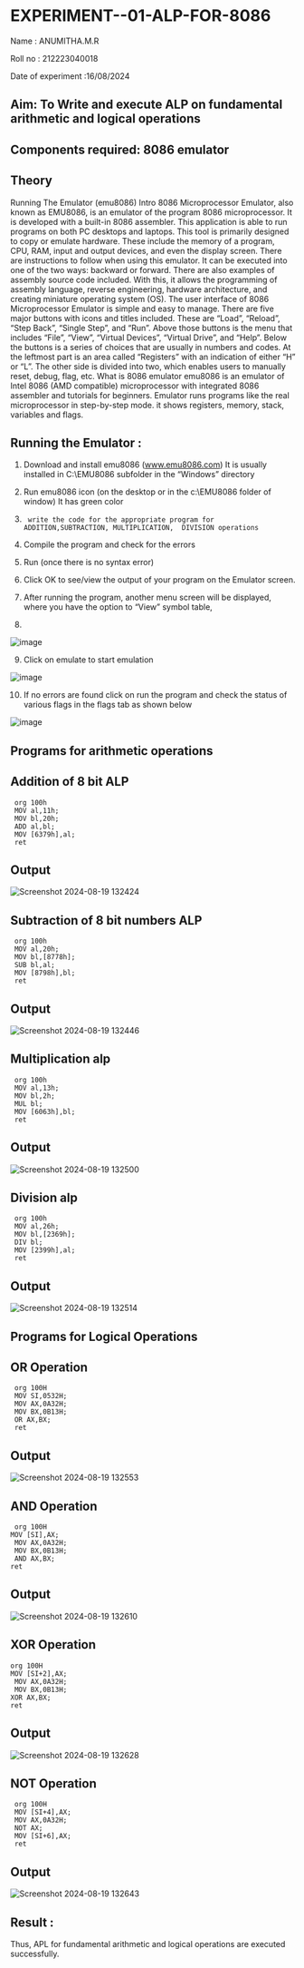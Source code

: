 # EXPERIMENT--01-ALP-FOR-8086
Name : ANUMITHA.M.R

Roll no : 212223040018

Date of experiment :16/08/2024





## Aim: To Write and execute ALP on fundamental arithmetic and logical operations
## Components required: 8086  emulator 
## Theory 
Running The Emulator (emu8086) Intro 8086 Microprocessor Emulator, also known as EMU8086, is an emulator of the program 8086 microprocessor. It is developed with a built-in 8086 assembler. This application is able to run programs on both PC desktops and laptops. This tool is primarily designed to copy or emulate hardware. These include the memory of a program, CPU, RAM, input and output devices, and even the display screen. There are instructions to follow when using this emulator. It can be executed into one of the two ways: backward or forward. There are also examples of assembly source code included. With this, it allows the programming of assembly language, reverse engineering, hardware architecture, and creating miniature operating system (OS). The user interface of 8086 Microprocessor Emulator is simple and easy to manage. There are five major buttons with icons and titles included. These are “Load”, “Reload”, “Step Back”, “Single Step”, and “Run”. Above those buttons is the menu that includes “File”, “View”, “Virtual Devices”, “Virtual Drive”, and “Help”. Below the buttons is a series of choices that are usually in numbers and codes. At the leftmost part is an area called “Registers” with an indication of either “H” or “L”. The other side is divided into two, which enables users to manually reset, debug, flag, etc. What is 8086 emulator emu8086 is an emulator of Intel 8086 (AMD compatible) microprocessor with integrated 8086 assembler and tutorials for beginners. Emulator runs programs like the real microprocessor in step-by-step mode. it shows registers, memory, stack, variables and flags.


 ## Running the Emulator :
1.	Download and install emu8086 (www.emu8086.com) It is usually installed in C:\EMU8086 subfolder in the “Windows” directory
2.	  Run  emu8086 icon (on the desktop or in the c:\EMU8086 folder of window) It has green color 
 
 
3.		write the code for the appropriate program for ADDITION,SUBTRACTION, MULTIPLICATION,  DIVISION operations 

4.	 Compile the program and check for the errors 
5.	Run (once there is no syntax error) 

6.	Click OK to see/view the output of your program on the Emulator screen. 


7.	After running the program, another menu screen will be displayed, where you have the option to “View” symbol table,
8.	 


![image](https://user-images.githubusercontent.com/36288975/189273263-d65baae9-4b8f-4723-afb3-c0ffa4052b04.png)











9.	Click on emulate to start emulation 








![image](https://user-images.githubusercontent.com/36288975/189273273-9bb36ec1-e2e8-4892-8d35-37707332bfdc.png)








10.	If no errors are found click on run the program and check the status of various flags in the flags tab as shown below 






![image](https://user-images.githubusercontent.com/36288975/189273277-113a2a33-4a40-4ff8-95a5-ecd3a1f504fe.png)







## Programs for arithmetic  operations

## Addition  of 8 bit ALP 
```
 org 100h
 MOV al,11h;
 MOV bl,20h;
 ADD al,bl;
 MOV [6379h],al;
 ret
 ```


## Output  

![Screenshot 2024-08-19 132424](https://github.com/user-attachments/assets/8ff95ca6-7bb9-4ab4-961e-d5ffba458471)

 
## Subtraction   of 8 bit numbers  ALP 
```
 org 100h
 MOV al,20h;
 MOV bl,[8778h];
 SUB bl,al;
 MOV [8798h],bl;
 ret
 ```
## Output

![Screenshot 2024-08-19 132446](https://github.com/user-attachments/assets/4428bed5-9aac-4b60-b363-237bf7daef2b)


## Multiplication alp 
```
 org 100h
 MOV al,13h;
 MOV bl,2h;
 MUL bl;
 MOV [6063h],bl;
 ret
 ```
 ## Output  

![Screenshot 2024-08-19 132500](https://github.com/user-attachments/assets/b139cf56-f666-474e-8287-9ac3571e9167)


## Division alp 
```
 org 100h
 MOV al,26h;
 MOV bl,[2369h];
 DIV bl;
 MOV [2399h],al;
 ret
 ```
## Output  

![Screenshot 2024-08-19 132514](https://github.com/user-attachments/assets/d5723e5b-6cae-4fb1-81c3-f344f167a4e9)

## Programs for Logical Operations

## OR Operation
```
 org 100H  
 MOV SI,0532H;
 MOV AX,0A32H;
 MOV BX,0B13H;
 OR AX,BX;
 ret
```

## Output
![Screenshot 2024-08-19 132553](https://github.com/user-attachments/assets/c3c15494-3352-4430-9c14-34bc491830f2)

## AND Operation
```
 org 100H  
MOV [SI],AX;
 MOV AX,0A32H;
 MOV BX,0B13H;
 AND AX,BX; 
ret
```
## Output

![Screenshot 2024-08-19 132610](https://github.com/user-attachments/assets/b2f7438f-8b0c-4134-abb0-1d50d8259019)


## XOR Operation
```
org 100H  
MOV [SI+2],AX;
 MOV AX,0A32H;
 MOV BX,0B13H; 
XOR AX,BX;  
ret
```

## Output

![Screenshot 2024-08-19 132628](https://github.com/user-attachments/assets/411a03fc-6dfb-4938-89d1-8a7601b840b9)

## NOT Operation

```
 org 100H  
 MOV [SI+4],AX;
 MOV AX,0A32H;
 NOT AX; 
 MOV [SI+6],AX;
 ret
```

## Output

![Screenshot 2024-08-19 132643](https://github.com/user-attachments/assets/cc9ae1c2-0a23-4637-b5eb-1256dfad190e)

## Result :
  Thus, APL for fundamental arithmetic and logical operations are executed successfully.
 








